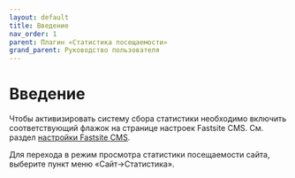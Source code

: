 ```yaml
---
layout: default
title: Введение
nav_order: 1
parent: Плагин «Статистика посещаемости»
grand_parent: Руководство пользователя
---
```


# Введение

Чтобы активизировать систему сбора статистики необходимо включить соответствующий флажок на странице настроек Fastsite CMS. См. раздел [настройки Fastsite CMS]({{site.baseurl}}/docs/user-guide/stats/visit.html).

Для перехода в режим просмотра статистики посещаемости сайта, выберите пункт меню «Сайт->Статистика».